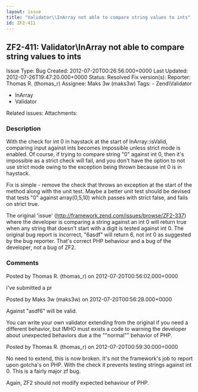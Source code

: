 ```yaml
---
layout: issue
title: "Validator\\InArray not able to compare string values to ints"
id: ZF2-411
---
```


ZF2-411: Validator\\InArray not able to compare string values to ints
---------------------------------------------------------------------

 Issue Type: Bug Created: 2012-07-20T00:26:56.000+0000 Last Updated: 2012-07-26T19:47:20.000+0000 Status: Resolved Fix version(s): 
 Reporter:  Thomas R. (thomas\_r)  Assignee:  Maks 3w (maks3w)  Tags: - Zend\\Validator
- InArray
- Validator
 
 Related issues: 
 Attachments: 
### Description

With the check for int 0 in haystack at the start of InArray::isValid, comparing input against ints becomes impossible unless strict mode is enabled. Of course, if trying to compare string "0" against int 0, then it's impossible as a strict check will fail, and you don't have the option to not use strict mode owing to the exception being thrown because int 0 is in haystack.

Fix is simple - remove the check that throws an exception at the start of the method along with the unit test. Maybe a better unit test should be devised that tests "0" against array(0,5,10) which passes with strict false, and fails on strict true.

The original 'issue' (<http://framework.zend.com/issues/browse/ZF2-337>) where the developer is comparing a string against an int 0 will return true when any string that doesn't start with a digit is tested against int 0. The original bug report is incorrect, "6asdf" will return 6, not int 0 as suggested by the bug reporter. That's correct PHP behaviour and a bug of the developer, not a bug of ZF2.

 

 

### Comments

Posted by Thomas R. (thomas\_r) on 2012-07-20T00:56:02.000+0000

i've submitted a pr

 

 

Posted by Maks 3w (maks3w) on 2012-07-20T00:56:28.000+0000

Against "asdf6" will be valid.

You can write your own validator extending from the original if you need a different behavior, but IMHO must exists a code to warning the developer about unexpected behaviors due a the ""normal"" behavior of PHP.

 

 

Posted by Thomas R. (thomas\_r) on 2012-07-20T00:59:30.000+0000

No need to extend, this is now broken. It's not the framework's job to report upon gotcha's on PHP. With the check it prevents testing strings against int 0. This is a fairly major zf bug.

Again, ZF2 should not modify expected behaviour of PHP.

 

 